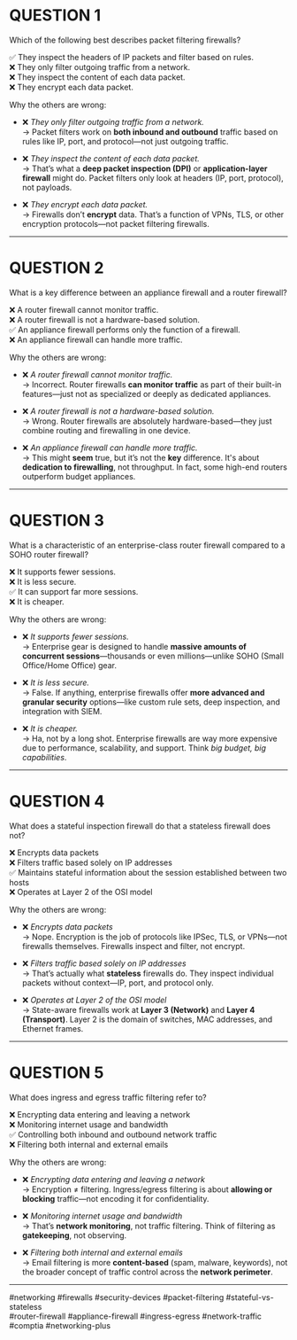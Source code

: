 # QUESTION 1  
Which of the following best describes packet filtering firewalls?

✅ They inspect the headers of IP packets and filter based on rules.  
❌ They only filter outgoing traffic from a network.  
❌ They inspect the content of each data packet.  
❌ They encrypt each data packet.  

Why the others are wrong:  
- ❌ *They only filter outgoing traffic from a network.*  
  → Packet filters work on **both inbound and outbound** traffic based on rules like IP, port, and protocol—not just outgoing traffic.

- ❌ *They inspect the content of each data packet.*  
  → That’s what a **deep packet inspection (DPI)** or **application-layer firewall** might do. Packet filters only look at headers (IP, port, protocol), not payloads.

- ❌ *They encrypt each data packet.*  
  → Firewalls don’t **encrypt** data. That’s a function of VPNs, TLS, or other encryption protocols—not packet filtering firewalls.

---
# QUESTION 2  
What is a key difference between an appliance firewall and a router firewall?

❌ A router firewall cannot monitor traffic.  
❌ A router firewall is not a hardware-based solution.  
✅ An appliance firewall performs only the function of a firewall.  
❌ An appliance firewall can handle more traffic.  

Why the others are wrong:  
- ❌ *A router firewall cannot monitor traffic.*  
  → Incorrect. Router firewalls **can monitor traffic** as part of their built-in features—just not as specialized or deeply as dedicated appliances.

- ❌ *A router firewall is not a hardware-based solution.*  
  → Wrong. Router firewalls are absolutely hardware-based—they just combine routing and firewalling in one device.

- ❌ *An appliance firewall can handle more traffic.*  
  → This might **seem** true, but it’s not the **key** difference. It's about **dedication to firewalling**, not throughput. In fact, some high-end routers outperform budget appliances.


---
# QUESTION 3  
What is a characteristic of an enterprise-class router firewall compared to a SOHO router firewall?

❌ It supports fewer sessions.  
❌ It is less secure.  
✅ It can support far more sessions.  
❌ It is cheaper.  

Why the others are wrong:  
- ❌ *It supports fewer sessions.*  
  → Enterprise gear is designed to handle **massive amounts of concurrent sessions**—thousands or even millions—unlike SOHO (Small Office/Home Office) gear.

- ❌ *It is less secure.*  
  → False. If anything, enterprise firewalls offer **more advanced and granular security** options—like custom rule sets, deep inspection, and integration with SIEM.

- ❌ *It is cheaper.*  
  → Ha, not by a long shot. Enterprise firewalls are way more expensive due to performance, scalability, and support. Think *big budget, big capabilities*.

---
# QUESTION 4  
What does a stateful inspection firewall do that a stateless firewall does not?

❌ Encrypts data packets  
❌ Filters traffic based solely on IP addresses  
✅ Maintains stateful information about the session established between two hosts  
❌ Operates at Layer 2 of the OSI model  

Why the others are wrong:  
- ❌ *Encrypts data packets*  
  → Nope. Encryption is the job of protocols like IPSec, TLS, or VPNs—not firewalls themselves. Firewalls inspect and filter, not encrypt.

- ❌ *Filters traffic based solely on IP addresses*  
  → That’s actually what **stateless** firewalls do. They inspect individual packets without context—IP, port, and protocol only.

- ❌ *Operates at Layer 2 of the OSI model*  
  → State-aware firewalls work at **Layer 3 (Network)** and **Layer 4 (Transport)**. Layer 2 is the domain of switches, MAC addresses, and Ethernet frames.

---
# QUESTION 5  
What does ingress and egress traffic filtering refer to?

❌ Encrypting data entering and leaving a network  
❌ Monitoring internet usage and bandwidth  
✅ Controlling both inbound and outbound network traffic  
❌ Filtering both internal and external emails  

Why the others are wrong:  
- ❌ *Encrypting data entering and leaving a network*  
  → Encryption ≠ filtering. Ingress/egress filtering is about **allowing or blocking** traffic—not encoding it for confidentiality.

- ❌ *Monitoring internet usage and bandwidth*  
  → That’s **network monitoring**, not traffic filtering. Think of filtering as **gatekeeping**, not observing.

- ❌ *Filtering both internal and external emails*  
  → Email filtering is more **content-based** (spam, malware, keywords), not the broader concept of traffic control across the **network perimeter**.

---

#networking #firewalls #security-devices #packet-filtering #stateful-vs-stateless  
#router-firewall #appliance-firewall #ingress-egress #network-traffic  #comptia #networking-plus
